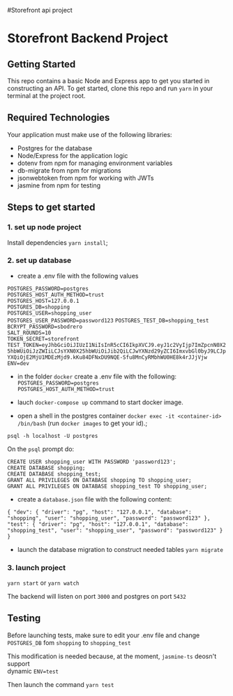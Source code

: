 #Storefront api project
# Storefront Backend Project

## Getting Started

This repo contains a basic Node and Express app to get you started in constructing an API. To get started, clone this repo and run `yarn` in your terminal at the project root.

## Required Technologies
Your application must make use of the following libraries:
- Postgres for the database
- Node/Express for the application logic
- dotenv from npm for managing environment variables
- db-migrate from npm for migrations
- jsonwebtoken from npm for working with JWTs
- jasmine from npm for testing

## Steps to get started

### 1. set up node project

Install dependencies `yarn install`;

### 2. set up database

- create a .env file with the following values

`POSTGRES_PASSWORD=postgres`  
`POSTGRES_HOST_AUTH_METHOD=trust`  
`POSTGRES_HOST=127.0.0.1`  
`POSTGRES_DB=shopping`  
`POSTGRES_USER=shopping_user`  
`POSTGRES_USER_PASSWORD=password123`
`POSTGRES_TEST_DB=shopping_test`  
`BCRYPT_PASSWORD=sbodrero`    
`SALT_ROUNDS=10`  
`TOKEN_SECRET=storefront`
`TEST_TOKEN=eyJhbGciOiJIUzI1NiIsInR5cCI6IkpXVCJ9.eyJ1c2VyIjp7ImZpcnN0X25hbWUiOiJzZWIiLCJsYXN0X25hbWUiOiJib2QiLCJwYXNzd29yZCI6ImxvbGl0byJ9LCJpYXQiOjE2MjU1MDEzMjd9.kKu84DFNxDU9NQE-Sfu8MnCyRMbhWU0HE8k4rJJjVjw`  
`ENV=dev`

- in the folder `docker` create a .env file with the following:  
  `POSTGRES_PASSWORD=postgres`  
  `POSTGRES_HOST_AUTH_METHOD=trust`

- lauch `docker-compose up` command to start docker image.
- open a shell in the postgres container `docker exec -it <container-id> /bin/bash` (run `docker images` to get your id).;

`psql -h localhost -U postgres`

On the `psql` prompt do:

`CREATE USER shopping_user WITH PASSWORD 'password123';`  
`CREATE DATABASE shopping;`  
`CREATE DATABASE shopping_test;`  
`GRANT ALL PRIVILEGES ON DATABASE shopping TO shopping_user;`  
`GRANT ALL PRIVILEGES ON DATABASE shopping_test TO shopping_user;`

- create a `database.json` file with the following content:

`{
"dev": {
"driver": "pg",
"host": "127.0.0.1",
"database": "shopping",
"user": "shopping_user",
"password": "password123"
},
"test": {
"driver": "pg",
"host": "127.0.0.1",
"database": "shopping_test",
"user": "shopping_user",
"password": "password123"
}
}`

- launch the database migration to construct needed tables `yarn migrate`


### 3. launch project

`yarn start` or `yarn watch`

The backend will listen on port `3000` and postgres on port `5432`

## Testing

Before launching tests, make sure to edit your .env file and change  
`POSTGRES_DB` fom `shopping` to `shopping_test` 

This modification is needed because, at the moment, `jasmine-ts` deosn't support  
dynamic `ENV=test` 

Then launch the command `yarn test`

